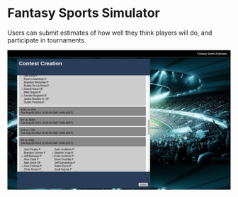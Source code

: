 Fantasy Sports Simulator
========================
Users can submit estimates of how well they think players will do, and participate in tournaments.

![alt tag](https://raw.githubusercontent.com/jmiooo/Fantasy-Sports-Estimator/master/public/img/Contest%20Creation.JPG)
